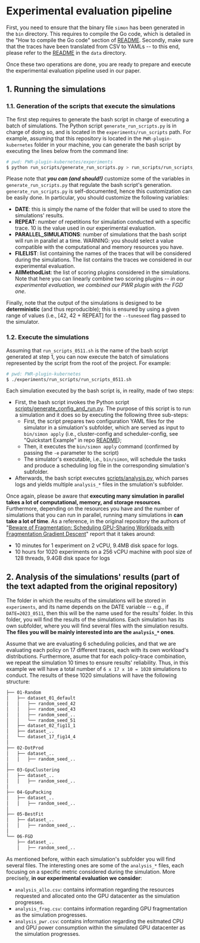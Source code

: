 # Experimental evaluation pipeline

First, you need to ensure that the binary file `simon` has been generated in the `bin` directory. This requires to compile the Go code, which is detailed in the "How to compile the Go code" section of [README](../README.md).
Secondly, make sure that the traces have been translated from CSV to YAMLs -- to this end, please refer to the [README](../data/README.md) in the `data` directory.

Once these two operations are done, you are ready to prepare and execute the experimental evaluation pipeline used in our paper.



## 1. Running the simulations

### 1.1. Generation of the scripts that execute the simulations

The first step requires to generate the bash script in charge of executing a batch of simulations. The Python script `generate_run_scripts.py` is in charge of doing so, and is located in the `experiments/run_scripts` path. For example, assuming that this repository is located in the `PWR-plugin-kubernetes` folder in your machine, you can generate the bash script by executing the lines below from the command line:

```bash
# pwd: PWR-plugin-kubernetes/experiments
$ python run_scripts/generate_run_scripts.py > run_scripts/run_scripts_0511.sh
```

Please note that **_you can (and should!)_** customize some of the variables in `generate_run_scripts.py` that regulate the bash script's generation. 
`generate_run_scripts.py` is self-documented, hence this customization can be easily done. In particular, you should customize the following variables:

- **DATE**: this is simply the name of the folder that will be used to store the simulations' results.
- **REPEAT**: number of repetitions for simulation conducted with a specific trace. 10 is the value used in our experimental evaluation.
- **PARALLEL_SIMULATIONS**: number of simulations that the bash script will run in parallel at a time. WARNING: you should select a value compatible with the computational and memory resources you have.
- **FILELIST**: list containing the names of the traces that will be considered during the simulations. The list contains the traces we considered in our experimental evaluation.
- **AllMethodList**: the list of scoring plugins considered in the simulations. Note that here you can linearly combine two scoring plugins -- _in our experimental evaluation, we combined our PWR plugin with the FGD one_.

Finally, note that the output of the simulations is designed to be **deterministic** (and thus reproducible); this is ensured by using a given range of values (i.e., [42, 42 + REPEAT] for the `--tuneseed` flag passed to the simulator.


### 1.2. Execute the simulations

Assuming that `run_scripts_0511.sh` is the name of the bash script generated at step 1, you can now execute the batch of simulations represented by the script from the root of the project.
For example:

```bash
# pwd: PWR-plugin-kubernetes
$ ./experiments/run_scripts/run_scripts_0511.sh
```

Each simulation executed by the bash script is, in reality, made of two steps:
- First, the bash script invokes the Python script [scripts/generate_config_and_run.py](../scripts/generate_config_and_run.py). The purpose of this script is to run a simulation and it does so by executing the following three sub-steps:
    - First, the script prepares two configuration YAML files for the simulator in a simulation's subfolder, which are served as input to `bin/simon apply` (i.e., cluster-config and scheduler-config, see "Quickstart Example" in repo [README](../README.md)); 
    - Then, it executes the `bin/simon apply` command (confirmed by passing the `-e` parameter to the script)
    - The simulator's executable, i.e., `bin/simon`, will schedule the tasks and produce a scheduling log file in the corresponding simulation's subfolder.
- Afterwards, the bash script executes [scripts/analysis.py](../scripts/analysis.py), which parses logs and yields multiple `analysis_*` files in the smulation's subfolder.

Once again, please be aware that **executing many simulation in parallel takes a lot of computational, memory, and storage resources**. Furthermore, depending on the resources you have and the number of simulations that you can run in parallel, running many simulations in **can take a lot of time**. As a reference, in the original repository the authors of "[Beware of Fragmentation: Scheduling GPU-Sharing Workloads with Fragmentation Gradient Descent](https://www.usenix.org/system/files/atc23-weng.pdf)" report that it takes around:

- 10 minutes for 1 experiment on 2 vCPU, 9.4MB disk space for logs.
- 10 hours for 1020 experiments on a 256 vCPU machine with pool size of 128 threads, 9.4GB disk space for logs


## 2. Analysis of the simulations' results (part of the text adapted from the original repository)

The folder in which the results of the simulations will be stored in `experiments`, and its name depends on the DATE variable -- e.g., if `DATE=2023_0511`, then this will be the name used for the results' folder. In this folder, you will find the results of the simulations. Each simulation has its own subfolder, where you will find several files with the simulation results. **The files you will be mainly interested into are the `analysis_*` ones**. 

Assume that we are evaluating 6 scheduling policies, and that we are evaluating each policy on 17 different traces, each with its own workload's distributions. Furthermore, asume that for each policy-trace combination, we repeat the simulation 10 times to ensure results' reliability. Thus, in this example we will have a total number of `6 x 17 x 10 = 1020` simulations to conduct. The results of these 1020 simulations will have the following structure:

```bash
├── 01-Random
│   ├── dataset_01_default
│   │   ├── random_seed_42
│   │   ├── random_seed_43
│   │   ├── random_seed_..
│   │   └── random_seed_51
│   ├── dataset_02_fig11_1
│   ├── dataset_..
│   └── dataset_17_fig14_4
│
├── 02-DotProd
│   ├── dataset_..
│   │   ├── random_seed_..
│
├── 03-GpuClustering
│   ├── dataset_..
│   │   ├── random_seed_..
│
├── 04-GpuPacking
│   ├── dataset_..
│   │   ├── random_seed_..
│
├── 05-BestFit
│   ├── dataset_..
│   │   ├── random_seed_..
│
└── 06-FGD
    ├── dataset_..
    │   ├── random_seed_..
```

As mentioned before, within each simulation's subfolder you will find several files. The interesting ones are some of the `analysis_*` files, each focusing on a specific metric considered during the simulation. More precisely, **in our experimental evaluation we consider**:

- `analysis_allo.csv`: contains information regarding the resources requested and allocated onto the GPU datacenter as the simulation progresses.
- `analysis_frag.csv`: contains information regarding GPU fragmentation as the simulation progresses.
- `analysis_pwr.csv`: contains information regarding the esitmated CPU and GPU power consumption within the simulated GPU datacenter as the simulation progresses.
